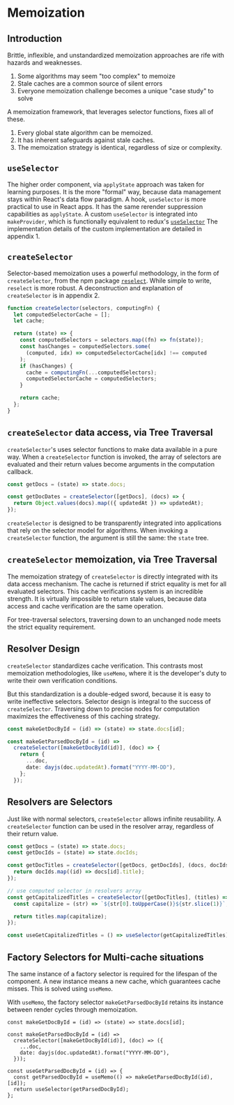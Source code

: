 # Memoization

## Introduction

Brittle, inflexible, and unstandardized memoization approaches are rife with hazards and weaknesses.

1. Some algorithms may seem "too complex" to memoize
2. Stale caches are a common source of silent errors
3. Everyone memoization challenge becomes a unique "case study" to solve

A memoization framework, that leverages selector functions, fixes all of these.

1. Every global state algorithm can be memoized.
2. It has inherent safeguards against stale caches.
3. The memoization strategy is identical, regardless of size or complexity.

## `useSelector`
The higher order component, via `applyState` approach was taken for learning purposes. It is the more "formal" way, because data management stays within React's data flow paradigm. A hook, `useSelector` is more practical to use in React apps. It has the same rerender suppression capabilities as `applyState`. A custom `useSelector` is integrated into `makeProvider`, which is functionally equivalent to redux's [`useSelector`](https://react-redux.js.org/api/hooks#useselector) The implementation details of the custom implementation are detailed in appendix 1.

## `createSelector`

Selector-based memoization uses a powerful methodology, in the form of `createSelector`, from the npm package [`reselect`](https://www.npmjs.com/package/reselect). While simple to write, `reselect` is more robust. A deconstruction and explanation of `createSelector` is in appendix 2.

```typescript
function createSelector(selectors, computingFn) {
  let computedSelectorCache = [];
  let cache;

  return (state) => {
    const computedSelectors = selectors.map((fn) => fn(state));
    const hasChanges = computedSelectors.some(
      (computed, idx) => computedSelectorCache[idx] !== computed
    );
    if (hasChanges) {
      cache = computingFn(...computedSelectors);
      computedSelectorCache = computedSelectors;
    }

    return cache;
  };
}
```

## `createSelector` data access, via Tree Traversal

`createSelector`'s uses selector functions to make data available in a pure way. When a `createSelector` function is invoked, the array of selectors are evaluated and their return values become arguments in the computation callback. 

```typescript
const getDocs = (state) => state.docs;

const getDocDates = createSelector([getDocs], (docs) => {
  return Object.values(docs).map(({ updatedAt }) => updatedAt);
});
```

`createSelector` is designed to be transparently integrated into applications that rely on the selector model for algorithms. When invoking a `createSelector` function, the argument is still the same: the `state` tree.

## `createSelector` memoization, via Tree Traversal

The memoization strategy of `createSelector` is directly integrated with its data access mechanism. The cache is returned if strict equality is met for all evaluated selectors. This cache verifications system is an incredible strength. It is virtually impossible to return stale values, because data access and cache verification are the same operation.

For tree-traversal selectors, traversing down to an unchanged node meets the strict equality requirement.

## Resolver Design

`createSelector` standardizes cache verification. This contrasts most memoization methodologies, like `useMemo`, where it is the developer's duty to write their own verification conditions.

But this standardization is a double-edged sword, because it is easy to write ineffective selectors. Selector design is integral to the success of `createSelector`. Traversing down to precise nodes for computation maximizes the effectiveness of this caching strategy.

```typescript
const makeGetDocById = (id) => (state) => state.docs[id];

const makeGetParsedDocById = (id) =>
  createSelector([makeGetDocById(id)], (doc) => {
    return {
      ...doc,
      date: dayjs(doc.updatedAt).format("YYYY-MM-DD"),
    };
  });
```

## Resolvers are Selectors

Just like with normal selectors, `createSelector` allows infinite reusability. A `createSelector` function can be used in the resolver array, regardless of their return value.

```typescript
const getDocs = (state) => state.docs;
const getDocIds = (state) => state.docIds;

const getDocTitles = createSelector([getDocs, getDocIds], (docs, docIds) => {
  return docIds.map((id) => docs[id].title);
});

// use computed selector in resolvers array
const getCapitalizedTitles = createSelector([getDocTitles], (titles) => {
  const capitalize = (str) => `${str[0].toUpperCase()}${str.slice(1)}`;

  return titles.map(capitalize);
});

const useGetCapitalizedTitles = () => useSelector(getCapitalizedTitles);
```

## Factory Selectors for Multi-cache situations

The same instance of a factory selector is required for the lifespan of the component. A new instance means a new cache, which guarantees cache misses. This is solved using `useMemo`.

With `useMemo`, the factory selector `makeGetParsedDocById` retains its instance between render cycles through memoization.

```tsx
const makeGetDocById = (id) => (state) => state.docs[id];

const makeGetParsedDocById = (id) =>
  createSelector([makeGetDocById(id)], (doc) => ({
    ...doc,
    date: dayjs(doc.updatedAt).format("YYYY-MM-DD"),
  }));

const useGetParsedDocById = (id) => {
  const getParsedDocById = useMemo(() => makeGetParsedDocById(id), [id]);
  return useSelector(getParsedDocById);
};
```
